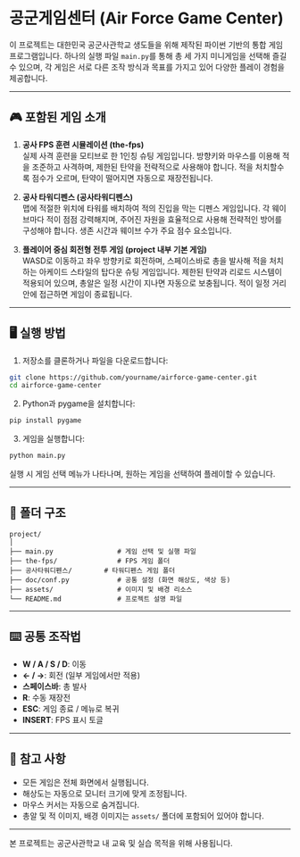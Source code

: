 # 공군게임센터 (Air Force Game Center)

이 프로젝트는 대한민국 공군사관학교 생도들을 위해 제작된 파이썬 기반의 통합 게임 프로그램입니다. 하나의 실행 파일 `main.py`를 통해 총 세 가지 미니게임을 선택해 즐길 수 있으며, 각 게임은 서로 다른 조작 방식과 목표를 가지고 있어 다양한 플레이 경험을 제공합니다.

---

## 🎮 포함된 게임 소개

1. **공사 FPS 훈련 시뮬레이션 (the-fps)**  
   실제 사격 훈련을 모티브로 한 1인칭 슈팅 게임입니다. 방향키와 마우스를 이용해 적을 조준하고 사격하며, 제한된 탄약을 전략적으로 사용해야 합니다. 적을 처치할수록 점수가 오르며, 탄약이 떨어지면 자동으로 재장전됩니다.

2. **공사 타워디펜스 (공사타워디펜스)**  
   맵에 적절한 위치에 타워를 배치하여 적의 진입을 막는 디펜스 게임입니다. 각 웨이브마다 적이 점점 강력해지며, 주어진 자원을 효율적으로 사용해 전략적인 방어를 구성해야 합니다. 생존 시간과 웨이브 수가 주요 점수 요소입니다.

3. **플레이어 중심 회전형 전투 게임 (project 내부 기본 게임)**  
   WASD로 이동하고 좌우 방향키로 회전하며, 스페이스바로 총을 발사해 적을 처치하는 아케이드 스타일의 탑다운 슈팅 게임입니다. 제한된 탄약과 리로드 시스템이 적용되어 있으며, 총알은 일정 시간이 지나면 자동으로 보충됩니다. 적이 일정 거리 안에 접근하면 게임이 종료됩니다.

---

## 🖥️ 실행 방법

1. 저장소를 클론하거나 파일을 다운로드합니다:

```bash
git clone https://github.com/yourname/airforce-game-center.git
cd airforce-game-center
```

2. Python과 pygame을 설치합니다:

```bash
pip install pygame
```

3. 게임을 실행합니다:

```bash
python main.py
```

실행 시 게임 선택 메뉴가 나타나며, 원하는 게임을 선택하여 플레이할 수 있습니다.

---

## 🔧 폴더 구조

```
project/
│
├── main.py                # 게임 선택 및 실행 파일
├── the-fps/               # FPS 게임 폴더
├── 공사타워디펜스/        # 타워디펜스 게임 폴더
├── doc/conf.py            # 공통 설정 (화면 해상도, 색상 등)
├── assets/                # 이미지 및 배경 리소스
└── README.md              # 프로젝트 설명 파일
```

---

## ⌨️ 공통 조작법

- **W / A / S / D**: 이동
- **← / →**: 회전 (일부 게임에서만 적용)
- **스페이스바**: 총 발사
- **R**: 수동 재장전
- **ESC**: 게임 종료 / 메뉴로 복귀
- **INSERT**: FPS 표시 토글

---

## 📌 참고 사항

- 모든 게임은 전체 화면에서 실행됩니다.
- 해상도는 자동으로 모니터 크기에 맞게 조정됩니다.
- 마우스 커서는 자동으로 숨겨집니다.
- 총알 및 적 이미지, 배경 이미지는 `assets/` 폴더에 포함되어 있어야 합니다.

---

본 프로젝트는 공군사관학교 내 교육 및 실습 목적을 위해 사용됩니다.
